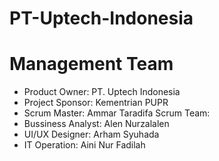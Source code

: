 # PT-Uptech-Indonesia
# Management Team
- Product Owner:	PT. Uptech Indonesia
- Project Sponsor:	Kementrian PUPR
- Scrum Master:	Ammar Taradifa
Scrum Team:	
- Bussiness Analyst:	Alen Nurzalalen
- UI/UX Designer:	Arham Syuhada
- IT Operation:	Aini Nur Fadilah 

